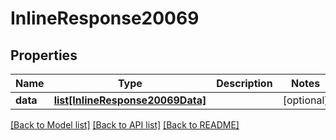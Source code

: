 # InlineResponse20069

## Properties
Name | Type | Description | Notes
------------ | ------------- | ------------- | -------------
**data** | [**list[InlineResponse20069Data]**](InlineResponse20069Data.md) |  | [optional] 

[[Back to Model list]](../README.md#documentation-for-models) [[Back to API list]](../README.md#documentation-for-api-endpoints) [[Back to README]](../README.md)

